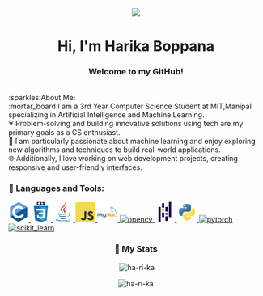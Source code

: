 <div id="header" align="center" display="flex" flex-direction="column" align-item="center">
  <img src="https://media.giphy.com/media/v1.Y2lkPTc5MGI3NjExYjg0cnd4aWpmb3Y5eGlvYXJhYmRwNG0xOG5yaXYwOTRrYmYzN3kzaCZlcD12MV9pbnRlcm5hbF9naWZfYnlfaWQmY3Q9Zw/QpVUMRUJGokfqXyfa1/giphy.gif" width="300"/>
</div>
<h1 align="center">Hi, I'm Harika Boppana</h1>
<h3 align="center">Welcome to my GitHub!</h3>
<div align="center">  
<img src="https://komarev.com/ghpvc/?username=Ha-ri-ka&style=flat-square&color=blue" alt=""/>
</div>
:sparkles:About Me:<br>
:mortar_board:I am a 3rd Year Computer Science Student at MIT,Manipal specializing in Artificial Intelligence and Machine Learning.<br>
💗 Problem-solving and building innovative solutions using tech are my primary goals as a CS enthusiast.<br>
🤖 I am particularly passionate about machine learning and enjoy exploring new algorithms and techniques to build real-world applications.<br>
🌐 Additionally, I love working on web development projects, creating responsive and user-friendly interfaces.<br>

<h3 align="left">🧠 Languages and Tools:</h3>
<p align="left"> <a href="https://www.cprogramming.com/" target="_blank" rel="noreferrer"> <img src="https://raw.githubusercontent.com/devicons/devicon/master/icons/c/c-original.svg" alt="c" width="40" height="40"/> </a> <a href="https://www.w3schools.com/css/" target="_blank" rel="noreferrer"> <img src="https://raw.githubusercontent.com/devicons/devicon/master/icons/css3/css3-original-wordmark.svg" alt="css3" width="40" height="40"/> </a> <a href="https://www.java.com" target="_blank" rel="noreferrer"> <img src="https://raw.githubusercontent.com/devicons/devicon/master/icons/java/java-original.svg" alt="java" width="40" height="40"/> </a> <a href="https://developer.mozilla.org/en-US/docs/Web/JavaScript" target="_blank" rel="noreferrer"> <img src="https://raw.githubusercontent.com/devicons/devicon/master/icons/javascript/javascript-original.svg" alt="javascript" width="40" height="40"/> </a> <a href="https://www.mysql.com/" target="_blank" rel="noreferrer"> <img src="https://raw.githubusercontent.com/devicons/devicon/master/icons/mysql/mysql-original-wordmark.svg" alt="mysql" width="40" height="40"/> </a> <a href="https://opencv.org/" target="_blank" rel="noreferrer"> <img src="https://www.vectorlogo.zone/logos/opencv/opencv-icon.svg" alt="opencv" width="40" height="40"/> </a> <a href="https://pandas.pydata.org/" target="_blank" rel="noreferrer"> <img src="https://raw.githubusercontent.com/devicons/devicon/2ae2a900d2f041da66e950e4d48052658d850630/icons/pandas/pandas-original.svg" alt="pandas" width="40" height="40"/> </a> <a href="https://www.python.org" target="_blank" rel="noreferrer"> <img src="https://raw.githubusercontent.com/devicons/devicon/master/icons/python/python-original.svg" alt="python" width="40" height="40"/> </a> <a href="https://pytorch.org/" target="_blank" rel="noreferrer"> <img src="https://www.vectorlogo.zone/logos/pytorch/pytorch-icon.svg" alt="pytorch" width="40" height="40"/> </a> <a href="https://scikit-learn.org/" target="_blank" rel="noreferrer"> <img src="https://upload.wikimedia.org/wikipedia/commons/0/05/Scikit_learn_logo_small.svg" alt="scikit_learn" width="40" height="40"/> </a> </p>

<div align='center'>
<h3>🔆 My Stats</h3>
<p>&nbsp;<img align="center" src="https://github-readme-stats.vercel.app/api?username=ha-ri-ka&show_icons=true&locale=en" alt="ha-ri-ka" width='500'/></p>  
</div>

<div align='center'>  
<p><img align="center" src="https://github-readme-streak-stats.herokuapp.com/?user=ha-ri-ka&" alt="ha-ri-ka" width='500'/></p>
</div> 

